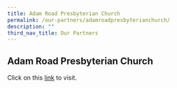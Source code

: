 ```yaml
---
title: Adam Road Presbyterian Church
permalink: /our-partners/adamroadpresbyterianchurch/
description: ""
third_nav_title: Our Partners
---
```

## Adam Road Presbyterian Church

Click on this [link](https://arpc.sg/) to visit.